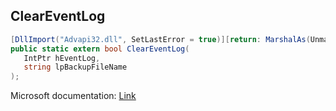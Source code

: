 ## ClearEventLog

```csharp
[DllImport("Advapi32.dll", SetLastError = true)][return: MarshalAs(UnmanagedType.Bool)]
public static extern bool ClearEventLog(
   IntPtr hEventLog,
   string lpBackupFileName
);
```

Microsoft documentation: [Link](https://docs.microsoft.com/en-us/windows/win32/api/winbase/nf-winbase-cleareventloga)
